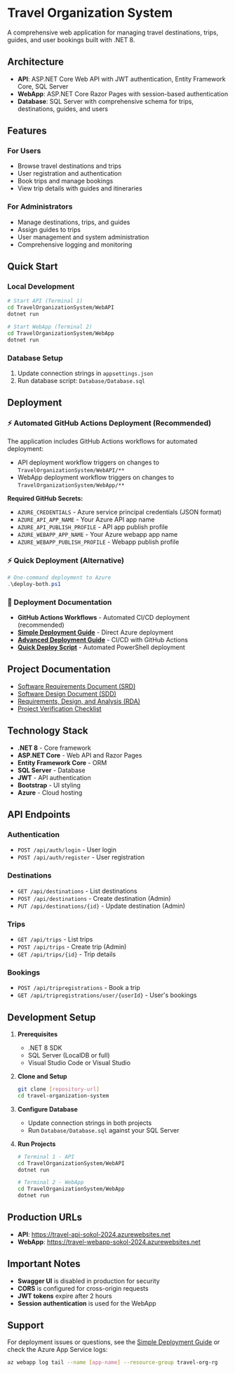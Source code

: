 # Travel Organization System

A comprehensive web application for managing travel destinations, trips, guides, and user bookings built with .NET 8.

## Architecture

- **API**: ASP.NET Core Web API with JWT authentication, Entity Framework Core, SQL Server
- **WebApp**: ASP.NET Core Razor Pages with session-based authentication
- **Database**: SQL Server with comprehensive schema for trips, destinations, guides, and users

## Features

### For Users
- Browse travel destinations and trips
- User registration and authentication
- Book trips and manage bookings
- View trip details with guides and itineraries

### For Administrators
- Manage destinations, trips, and guides
- Assign guides to trips
- User management and system administration
- Comprehensive logging and monitoring

## Quick Start

### Local Development
```bash
# Start API (Terminal 1)
cd TravelOrganizationSystem/WebAPI
dotnet run

# Start WebApp (Terminal 2)  
cd TravelOrganizationSystem/WebApp
dotnet run
```

### Database Setup
1. Update connection strings in `appsettings.json`
2. Run database script: `Database/Database.sql`

## Deployment

### ⚡ Automated GitHub Actions Deployment (Recommended)
The application includes GitHub Actions workflows for automated deployment:
- API deployment workflow triggers on changes to `TravelOrganizationSystem/WebAPI/**`
- WebApp deployment workflow triggers on changes to `TravelOrganizationSystem/WebApp/**`

**Required GitHub Secrets:**
- `AZURE_CREDENTIALS` - Azure service principal credentials (JSON format)
- `AZURE_API_APP_NAME` - Your Azure API app name
- `AZURE_API_PUBLISH_PROFILE` - API app publish profile
- `AZURE_WEBAPP_APP_NAME` - Your Azure webapp app name  
- `AZURE_WEBAPP_PUBLISH_PROFILE` - Webapp publish profile

### ⚡ Quick Deployment (Alternative)
```powershell
# One-command deployment to Azure
.\deploy-both.ps1
```

### 📖 Deployment Documentation
- **GitHub Actions Workflows** - Automated CI/CD deployment (recommended)
- **[Simple Deployment Guide](SIMPLE_DEPLOYMENT_GUIDE.md)** - Direct Azure deployment
- **[Advanced Deployment Guide](DEPLOYMENT_GUIDE.md)** - CI/CD with GitHub Actions  
- **[Quick Deploy Script](deploy-both.ps1)** - Automated PowerShell deployment

## Project Documentation

- [Software Requirements Document (SRD)](Doc/Software%20Requirements%20Document%20(SRD).md)
- [Software Design Document (SDD)](Doc/Software%20Design%20Document%20(SDD).md) 
- [Requirements, Design, and Analysis (RDA)](Doc/Requirements,%20Design,%20and%20Analysis%20(RDA).md)
- [Project Verification Checklist](PROJECT_VERIFICATION_CHECKLIST.md)

## Technology Stack

- **.NET 8** - Core framework
- **ASP.NET Core** - Web API and Razor Pages
- **Entity Framework Core** - ORM
- **SQL Server** - Database
- **JWT** - API authentication
- **Bootstrap** - UI styling
- **Azure** - Cloud hosting

## API Endpoints

### Authentication
- `POST /api/auth/login` - User login
- `POST /api/auth/register` - User registration

### Destinations  
- `GET /api/destinations` - List destinations
- `POST /api/destinations` - Create destination (Admin)
- `PUT /api/destinations/{id}` - Update destination (Admin)

### Trips
- `GET /api/trips` - List trips
- `POST /api/trips` - Create trip (Admin)
- `GET /api/trips/{id}` - Trip details

### Bookings
- `POST /api/tripregistrations` - Book a trip
- `GET /api/tripregistrations/user/{userId}` - User's bookings

## Development Setup

1. **Prerequisites**
   - .NET 8 SDK
   - SQL Server (LocalDB or full)
   - Visual Studio Code or Visual Studio

2. **Clone and Setup**
   ```bash
   git clone [repository-url]
   cd travel-organization-system
   ```

3. **Configure Database**
   - Update connection strings in both projects
   - Run `Database/Database.sql` against your SQL Server

4. **Run Projects**
   ```bash
   # Terminal 1 - API
   cd TravelOrganizationSystem/WebAPI
   dotnet run

   # Terminal 2 - WebApp  
   cd TravelOrganizationSystem/WebApp
   dotnet run
   ```

## Production URLs

- **API**: https://travel-api-sokol-2024.azurewebsites.net
- **WebApp**: https://travel-webapp-sokol-2024.azurewebsites.net

## Important Notes

- **Swagger UI** is disabled in production for security
- **CORS** is configured for cross-origin requests
- **JWT tokens** expire after 2 hours
- **Session authentication** is used for the WebApp

## Support

For deployment issues or questions, see the [Simple Deployment Guide](SIMPLE_DEPLOYMENT_GUIDE.md) or check the Azure App Service logs:

```bash
az webapp log tail --name [app-name] --resource-group travel-org-rg
```

